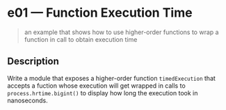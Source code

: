 # e01 &mdash; Function Execution Time
> an example that shows how to use higher-order functions to wrap a function in call to obtain execution time

## Description

Write a module that exposes a higher-order function `timedExecution` that accepts a fuction whose execution will get wrapped in calls to `process.hrtime.bigint()` to display how long the execution took in nanoseconds.